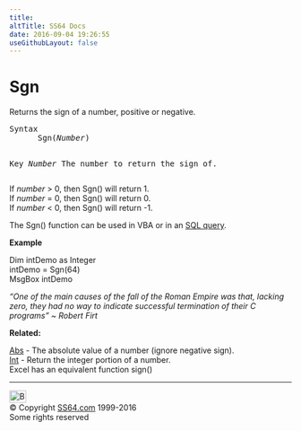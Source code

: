 ```yaml
---
title:
altTitle: SS64 Docs
date: 2016-09-04 19:26:55
useGithubLayout: false
---
```

<!-- #BeginLibraryItem "/Library/head_access.lbi" --><!-- #EndLibraryItem --><h1>Sgn</h1>
<p>Returns the sign of a number, positive or negative.</p>
<pre>Syntax
      Sgn(<i>Number</i>)

Key
   <i>Number</i>  The number to return the sign of.</pre>
<p>If <i>number</i> &gt; 0, then Sgn() will return 1.<br>
If <i>number</i> = 0, then Sgn() will return 0.<br>
If <i>number</i> &lt; 0, then Sgn() will return -1.</p>
<p>The Sgn() function can be used in VBA or in an <a href="syntax-functions.html">SQL query</a>.</p>
<p><b>Example</b></p>
<p class="code">Dim intDemo as Integer <br>
intDemo = Sgn(64)<br>
MsgBox intDemo</p>
<p class="quote"><i>“One of the main causes of the fall of the Roman Empire was that, lacking zero, they had no way to indicate successful termination of their C programs” ~ Robert Firt</i></p>
<p><b>Related:</b></p>
<p><a href="abs.html">Abs</a> - The absolute value of a number (ignore negative sign).<br>
<a href="int.html">Int</a> - Return the integer portion of a number.<br>
Excel has an equivalent function <span class="code">sign()</span></p><!-- #BeginLibraryItem "/Library/foot_access.lbi" --><p>
<!-- access -->

<hr>
<div id="bl" class="footer"><a href="sgn.html#"><img src="../images/top.png" width="30" height="22" alt="Back to the Top"></a></div>
<div id="br" class="footer, tagline">© Copyright <a href="http://ss64.com/">SS64.com</a> 1999-2016<br>
Some rights reserved</div><!-- #EndLibraryItem -->

